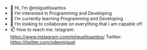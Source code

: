 - 👋 Hi, I’m @miiguellssantos
- 👀 I’m interested in Programming and Developing
- 🌱 I’m currently learning Programming and Developing
- 💞️ I’m looking to collaborate on everything that I am capable of!
- 📫 How to reach me: Istagram: https://www.instagram.com/miiguellssantos/
                      Twitter: https://twitter.com/odevmiguel
                

<!---
miiguellssantos/miiguellssantos is a ✨ special ✨ repository because its `README.md` (this file) appears on your GitHub profile.
You can click the Preview link to take a look at your changes.
--->
